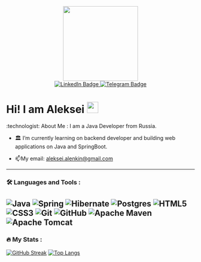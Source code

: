 <div id="header" align="center">
  <img src="https://media.giphy.com/media/v1.Y2lkPTc5MGI3NjExcmpuajY0bGs0cnV4cjdxNWM5aTBiY2NtNWNscnFnY2lnbmZueHBycSZlcD12MV9pbnRlcm5hbF9naWZfYnlfaWQmY3Q9Zw/6ib6KPmkeAjDTxMxij/giphy.gif" width="200"/>
</div>
<div id="badges" align="center">
  <a href="https://www.linkedin.com/in/aleksei-alenkin-b77478272/">
  <img src="https://img.shields.io/badge/LinkedIn-blue?style=for-the-badge&logo=linkedin&logoColor=white" alt="LinkedIn Badge"/>
  </a>
  <a href="https://t.me/alekseialenkin">
  <img src="https://img.shields.io/badge/Telegram-blue?style=for-the-badge&logo=telegram&logoColor=white" alt="Telegram Badge"/>
  </a>
</div>
<img src="https://komarev.com/ghpvc/?username=alekseialenkin&style=flat-square&color=blue" alt=""/>
<h1>
  Hi! I am Aleksei
  <img src="https://media.giphy.com/media/hvRJCLFzcasrR4ia7z/giphy.gif" width="30px"/>
</h1>
 :technologist: About Me :
I am a Java Developer from Russia.

- :classical_building: I’m currently learning on backend developer and building web applications on Java and SpringBoot.

- :mailbox:My email: aleksei.alenkin@gmail.com
---

### :hammer_and_wrench: Languages and Tools :
![Java](https://img.shields.io/badge/java-%23ED8B00.svg?style=for-the-badge&logo=openjdk&logoColor=white)
![Spring](https://img.shields.io/badge/spring-%236DB33F.svg?style=for-the-badge&logo=spring&logoColor=white)
![Hibernate](https://img.shields.io/badge/Hibernate-59666C?style=for-the-badge&logo=Hibernate&logoColor=white)
![Postgres](https://img.shields.io/badge/postgres-%23316192.svg?style=for-the-badge&logo=postgresql&logoColor=white)
![HTML5](https://img.shields.io/badge/html5-%23E34F26.svg?style=for-the-badge&logo=html5&logoColor=white)
![CSS3](https://img.shields.io/badge/css3-%231572B6.svg?style=for-the-badge&logo=css3&logoColor=white)
![Git](https://img.shields.io/badge/git-%23F05033.svg?style=for-the-badge&logo=git&logoColor=white)
![GitHub](https://img.shields.io/badge/github-%23121011.svg?style=for-the-badge&logo=github&logoColor=white)
![Apache Maven](https://img.shields.io/badge/Apache%20Maven-C71A36?style=for-the-badge&logo=Apache%20Maven&logoColor=white)
![Apache Tomcat](https://img.shields.io/badge/apache%20tomcat-%23F8DC75.svg?style=for-the-badge&logo=apache-tomcat&logoColor=black)
---

### :fire: My Stats :
[![GitHub Streak](https://streak-stats.demolab.com?user=alekseialenkin&theme=transparent&hide_border=true&mode=weekly&fire=FF2222&dates=2C68F6&currStreakLabel=2C68F6&currStreakNum=2C68F6)](https://git.io/streak-stats)
[![Top Langs](https://github-readme-stats.vercel.app/api/top-langs/?username=alekseialenkin&layout=compact&theme=vision-friendly-dark)](https://github.com/anuraghazra/github-readme-stats)
<!--
**alekseialenkin/alekseialenkin** is a ✨ _special_ ✨ repository because its `README.md` (thisile) appears on your GitHub profile.

Here are some ideas to get you started:

- 🔭 I’m currently working on ...
- 🌱 I’m currently learning ...
- 👯 I’m looking to collaborate on ...
- 🤔 I’m looking for help with ...
- 💬 Ask me about ...
- 📫 How to reach me: ...
- 😄 Pronouns: ...
- ⚡ Fun fact: ...
-->

